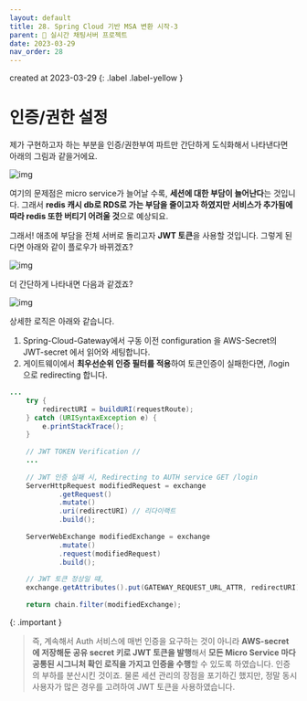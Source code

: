 ```yaml
---
layout: default
title: 28. Spring Cloud 기반 MSA 변환 시작-3
parent: 📌 실시간 채팅서버 프로젝트
date: 2023-03-29
nav_order: 28
---
```

created at 2023-03-29
{: .label .label-yellow }

# 인증/권한 설정

제가 구현하고자 하는 부분을 인증/권한부여 파트만 간단하게 도식화해서 나타낸다면 아래의 그림과 같을거에요.

![img](../../../assets/img/msa/3.svg)

여기의 문제점은 micro service가 늘어날 수록, **세션에 대한 부담이 늘어난다**는 것입니다. 그래서 **redis 캐시 db로 RDS로 가는 부담을 줄이고자 하였지만 서비스가 추가됨에 따라 redis 또한 버티기 어려울 것**으로 예상되요.

그래서! 애초에 부담을 전체 서버로 돌리고자 **JWT 토큰**을 사용할 것입니다. 그렇게 된다면 아래와 같이 플로우가 바뀌겠죠?

![img](../../../assets/img/msa/4.svg)

더 간단하게 나타내면 다음과 같겠죠?

![img](../../../assets/img/msa/5.svg)

상세한 로직은 아래와 같습니다.
1. Spring-Cloud-Gateway에서 구동 이전 configuration 을 AWS-Secret의 JWT-secret 에서 읽어와 세팅합니다.
2. 게이트웨이에서 **최우선순위 인증 필터를 적용**하여 토큰인증이 실패한다면, /login 으로 redirecting 합니다.

```java
...
    try {
        redirectURI = buildURI(requestRoute);
    } catch (URISyntaxException e) {
        e.printStackTrace();
    }
    
    // JWT TOKEN Verification //
    ...
        
    // JWT 인증 실패 시, Redirecting to AUTH service GET /login
    ServerHttpRequest modifiedRequest = exchange
            .getRequest()
            .mutate()
            .uri(redirectURI) // 리다이랙트
            .build();
    
    ServerWebExchange modifiedExchange = exchange
            .mutate()
            .request(modifiedRequest)
            .build();
    
    // JWT 토큰 정상일 떄,
    exchange.getAttributes().put(GATEWAY_REQUEST_URL_ATTR, redirectURI);
    
    return chain.filter(modifiedExchange);
```

{: .important }
> 즉, 계속해서 Auth 서비스에 매번 인증을 요구하는 것이 아니라 **AWS-secret 에 저장해둔 공유 secret 키로 JWT 토큰을 발행**해서 **모든 Micro Service 마다 공통된 시그니처 확인 로직을 가지고 인증을 수행**할 수 있도록 하였습니다. 인증의 부하를 분산시킨 것이죠. 물론 세션 관리의 장점을 포기하긴 했지만, 정말 동시사용자가 많은 경우를 고려하여 JWT 토큰을 사용하였습니다.